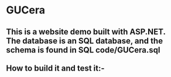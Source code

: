 GUCera
========
This is a website demo built with ASP.NET.\
The database is an SQL database, and the schema is found in **SQL code/GUCera.sql**\
\
How to build it and test it:-
------------------------------

